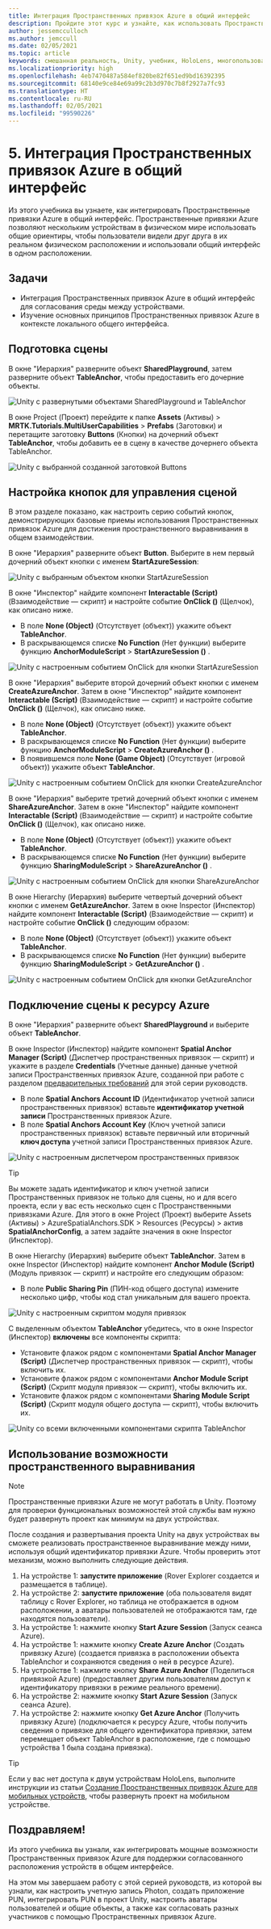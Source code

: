 ```yaml
---
title: Интеграция Пространственных привязок Azure в общий интерфейс
description: Пройдите этот курс и узнайте, как использовать Пространственные привязки Azure для привязки объектов в общем многопользовательском приложении HoloLens 2.
author: jessemcculloch
ms.author: jemccull
ms.date: 02/05/2021
ms.topic: article
keywords: смешанная реальность, Unity, учебник, HoloLens, многопользовательские возможности, Photon, MRTK, Mixed Reality Toolkit, UWP, Пространственные привязки Azure
ms.localizationpriority: high
ms.openlocfilehash: 4eb7470487a584ef820be82f651ed9bd16392395
ms.sourcegitcommit: 68140e9ce84e69a99c2b3d970c7b8f2927a7fc93
ms.translationtype: HT
ms.contentlocale: ru-RU
ms.lasthandoff: 02/05/2021
ms.locfileid: "99590226"
---
```

# <a name="5-integrating-azure-spatial-anchors-into-a-shared-experience"></a>5. Интеграция Пространственных привязок Azure в общий интерфейс

Из этого учебника вы узнаете, как интегрировать Пространственные привязки Azure в общий интерфейс. Пространственные привязки Azure позволяют нескольким устройствам в физическом мире использовать общие ориентиры, чтобы пользователи видели друг друга в их реальном физическом расположении и использовали общий интерфейс в одном расположении.

## <a name="objectives"></a>Задачи

* Интеграция Пространственных привязок Azure в общий интерфейс для согласования среды между устройствами.
* Изучение основных принципов Пространственных привязок Azure в контексте локального общего интерфейса.

## <a name="preparing-the-scene"></a>Подготовка сцены

В окне "Иерархия" разверните объект **SharedPlayground**, затем разверните объект **TableAnchor**, чтобы предоставить его дочерние объекты.

![Unity с развернутыми объектами SharedPlayground и TableAnchor](images/mr-learning-sharing/sharing-05-section1-step1-1.png)

В окне Project (Проект) перейдите к папке **Assets** (Активы) > **MRTK.Tutorials.MultiUserCapabilities** > **Prefabs** (Заготовки) и перетащите заготовку **Buttons** (Кнопки) на дочерний объект **TableAnchor**, чтобы добавить ее в сцену в качестве дочернего объекта TableAnchor.

![Unity с выбранной созданной заготовкой Buttons](images/mr-learning-sharing/sharing-05-section1-step1-2.png)

## <a name="configuring-the-buttons-to-operate-the-scene"></a>Настройка кнопок для управления сценой

В этом разделе показано, как настроить серию событий кнопок, демонстрирующих базовые приемы использования Пространственных привязок Azure для достижения пространственного выравнивания в общем взаимодействии.

В окне "Иерархия" разверните объект **Button**. Выберите в нем первый дочерний объект кнопки с именем **StartAzureSession**:

![Unity с выбранным объектом кнопки StartAzureSession](images/mr-learning-sharing/sharing-05-section2-step1-1.png)

В окне "Инспектор" найдите компонент **Interactable (Script)** (Взаимодействие — скрипт) и настройте событие **OnClick ()** (Щелчок), как описано ниже.

* В поле **None (Object)** (Отсутствует (объект)) укажите объект **TableAnchor**.
* В раскрывающемся списке **No Function** (Нет функции) выберите функцию **AnchorModuleScript** > **StartAzureSession ()** .

![Unity с настроенным событием OnClick для кнопки StartAzureSession](images/mr-learning-sharing/sharing-05-section2-step1-2.png)

В окне "Иерархия" выберите второй дочерний объект кнопки с именем **CreateAzureAnchor**. Затем в окне "Инспектор" найдите компонент **Interactable (Script)** (Взаимодействие — скрипт) и настройте событие **OnClick ()** (Щелчок), как описано ниже.

* В поле **None (Object)** (Отсутствует (объект)) укажите объект **TableAnchor**.
* В раскрывающемся списке **No Function** (Нет функции) выберите функцию **AnchorModuleScript** > **CreateAzureAnchor ()** .
* В появившемся поле **None (Game Object)** (Отсутствует (игровой объект)) укажите объект **TableAnchor**.

![Unity с настроенным событием OnClick для кнопки CreateAzureAnchor](images/mr-learning-sharing/sharing-05-section2-step1-3.png)

В окне "Иерархия" выберите третий дочерний объект кнопки с именем **ShareAzureAnchor**. Затем в окне "Инспектор" найдите компонент **Interactable (Script)** (Взаимодействие — скрипт) и настройте событие **OnClick ()** (Щелчок), как описано ниже.

* В поле **None (Object)** (Отсутствует (объект)) укажите объект **TableAnchor**.
* В раскрывающемся списке **No Function** (Нет функции) выберите функцию **SharingModuleScript** > **ShareAzureAnchor ()** .

![Unity с настроенным событием OnClick для кнопки ShareAzureAnchor](images/mr-learning-sharing/sharing-05-section2-step1-4.png)

В окне Hierarchy (Иерархия) выберите четвертый дочерний объект кнопки с именем **GetAzureAnchor**. Затем в окне Inspector (Инспектор) найдите компонент **Interactable (Script)** (Взаимодействие — скрипт) и настройте событие **OnClick ()** следующим образом:

* В поле **None (Object)** (Отсутствует (объект)) укажите объект **TableAnchor**.
* В раскрывающемся списке **No Function** (Нет функции) выберите функцию **SharingModuleScript** > **GetAzureAnchor ()** .

![Unity с настроенным событием OnClick для кнопки GetAzureAnchor](images/mr-learning-sharing/sharing-05-section2-step1-5.png)

## <a name="connecting-the-scene-to-the-azure-resource"></a>Подключение сцены к ресурсу Azure

В окне "Иерархия" разверните объект **SharedPlayground** и выберите объект **TableAnchor**.

В окне Inspector (Инспектор) найдите компонент **Spatial Anchor Manager (Script)** (Диспетчер пространственных привязок — скрипт) и укажите в разделе **Credentials** (Учетные данные) данные учетной записи Пространственных привязок Azure, созданной при работе с разделом [предварительных требований](mr-learning-sharing-01.md#prerequisites) для этой серии руководств.

* В поле **Spatial Anchors Account ID** (Идентификатор учетной записи пространственных привязок) вставьте **идентификатор учетной записи** Пространственных привязок Azure.
* В поле **Spatial Anchors Account Key** (Ключ учетной записи пространственных привязок) вставьте первичный или вторичный **ключ доступа** учетной записи Пространственных привязок Azure.

![Unity с настроенным диспетчером пространственных привязок](images/mr-learning-sharing/sharing-05-section3-step1-1.png)

> [!TIP]
> Вы можете задать идентификатор и ключ учетной записи Пространственных привязок не только для сцены, но и для всего проекта, если у вас есть несколько сцен с Пространственными привязками Azure. Для этого в окне Project (Проект) выберите Assets (Активы) > AzureSpatialAnchors.SDK > Resources (Ресурсы) > актив **SpatialAnchorConfig**, а затем задайте значения в окне Inspector (Инспектор).

В окне Hierarchy (Иерархия) выберите объект **TableAnchor**. Затем в окне Inspector (Инспектор) найдите компонент **Anchor Module (Script)** (Модуль привязок — скрипт) и настройте его следующим образом:

* В поле **Public Sharing Pin** (ПИН-код общего доступа) измените несколько цифр, чтобы код стал уникальным для вашего проекта.

![Unity с настроенным скриптом модуля привязок](images/mr-learning-sharing/sharing-05-section3-step1-2.png)

С выделенным объектом **TableAnchor** убедитесь, что в окне Inspector (Инспектор) **включены** все компоненты скрипта:

* Установите флажок рядом с компонентами **Spatial Anchor Manager (Script)** (Диспетчер пространственных привязок — скрипт), чтобы включить их.
* Установите флажок рядом с компонентами **Anchor Module Script (Script)** (Скрипт модуля привязок — скрипт), чтобы включить их.
* Установите флажок рядом с компонентами **Sharing Module Script (Script)** (Скрипт модуля общего доступа — скрипт), чтобы включить их.

![Unity со всеми включенными компонентами скрипта TableAnchor](images/mr-learning-sharing/sharing-05-section3-step1-3.png)

## <a name="trying-the-experience-with-spatial-alignment"></a>Использование возможности пространственного выравнивания

> [!NOTE]
> Пространственные привязки Azure не могут работать в Unity. Поэтому для проверки функциональных возможностей этой службы вам нужно будет развернуть проект как минимум на двух устройствах.

После создания и развертывания проекта Unity на двух устройствах вы сможете реализовать пространственное выравнивание между ними, используя общий идентификатор привязки Azure. Чтобы проверить этот механизм, можно выполнить следующие действия.

1. На устройстве 1: **запустите приложение** (Rover Explorer создается и размещается в таблице).
2. На устройстве 2: **запустите приложение** (оба пользователя видят таблицу с Rover Explorer, но таблица не отображается в одном расположении, а аватары пользователей не отображаются там, где находятся пользователи).
3. На устройстве 1: нажмите кнопку **Start Azure Session** (Запуск сеанса Azure).
4. На устройстве 1: нажмите кнопку **Create Azure Anchor** (Создать привязку Azure) (создается привязка в расположении объекта TableAnchor и сохраняются сведения о ней в ресурсе Azure).
5. На устройстве 1: нажмите кнопку **Share Azure Anchor** (Поделиться привязкой Azure) (предоставляет другим пользователям доступ к идентификатору привязки в режиме реального времени).
6. На устройстве 2: нажмите кнопку **Start Azure Session** (Запуск сеанса Azure).
7. На устройстве 2: нажмите кнопку **Get Azure Anchor** (Получить привязку Azure) (подключается к ресурсу Azure, чтобы получить сведения о привязке для общего идентификатора привязки, затем перемещает объект TableAnchor в расположение, где с помощью устройства 1 была создана привязка).

> [!TIP]
> Если у вас нет доступа к двум устройствам HoloLens, выполните инструкции из статьи [Создание Пространственных привязок Azure для мобильных устройств](mr-learning-asa-05.md), чтобы развернуть проект на мобильном устройстве.

## <a name="congratulations"></a>Поздравляем!

Из этого учебника вы узнали, как интегрировать мощные возможности Пространственных привязок Azure для поддержки согласованного расположения устройств в общем интерфейсе.

На этом мы завершаем работу с этой серией руководств, из которой вы узнали, как настроить учетную запись Photon, создать приложение PUN, интегрировать PUN в проект Unity, настроить аватары пользователей и общие объекты, а также как согласовать разных участников с помощью Пространственных привязок Azure.
